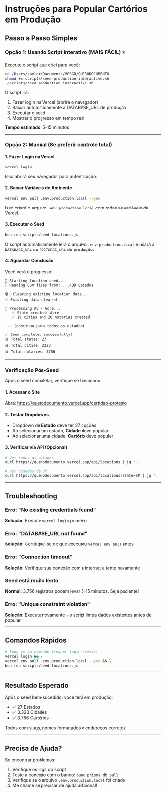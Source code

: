 # Instruções para Popular Cartórios em Produção

## Passo a Passo Simples

### Opção 1: Usando Script Interativo (MAIS FÁCIL) ⭐

Execute o script que criei para você:

```bash
cd /Users/saylor/Documents/VPSGD/QUERODOCUMENTO
chmod +x scripts/seed-production-interactive.sh
./scripts/seed-production-interactive.sh
```

O script irá:
1. Fazer login na Vercel (abrirá o navegador)
2. Baixar automaticamente a DATABASE_URL de produção
3. Executar o seed
4. Mostrar o progresso em tempo real

**Tempo estimado**: 5-15 minutos

---

### Opção 2: Manual (Se preferir controle total)

#### 1. Fazer Login na Vercel
```bash
vercel login
```

Isso abrirá seu navegador para autenticação.

#### 2. Baixar Variáveis de Ambiente
```bash
vercel env pull .env.production.local --yes
```

Isso criará o arquivo `.env.production.local` com todas as variáveis da Vercel.

#### 3. Executar o Seed
```bash
bun run scripts/seed-locations.js
```

O script automaticamente lerá o arquivo `.env.production.local` e usará a `DATABASE_URL` ou `POSTGRES_URL` de produção.

#### 4. Aguardar Conclusão
Você verá o progresso:
```
🌱 Starting location seed...
📂 Reading CSV files from: .../BD Estados

🗑️  Clearing existing location data...
✅ Existing data cleared

📍 Processing AC - Acre...
   ✅ State created: Acre
   ✅ 19 cities and 20 notaries created

... (continua para todos os estados)

✅ Seed completed successfully!
📊 Total states: 27
📊 Total cities: 3323
📊 Total notaries: 3756
```

---

### Verificação Pós-Seed

Após o seed completar, verifique se funcionou:

#### 1. Acessar o Site
Abra: https://querodocumento.vercel.app/certidao-protesto

#### 2. Testar Dropdowns
- Dropdown de **Estado** deve ter 27 opções
- Ao selecionar um estado, **Cidade** deve popular
- Ao selecionar uma cidade, **Cartório** deve popular

#### 3. Verificar via API (Opcional)
```bash
# Ver todos os estados
curl https://querodocumento.vercel.app/api/locations | jq '.'

# Ver cidades de SP
curl https://querodocumento.vercel.app/api/locations?state=SP | jq '.'
```

---

## Troubleshooting

### Erro: "No existing credentials found"
**Solução**: Execute `vercel login` primeiro

### Erro: "DATABASE_URL not found"
**Solução**: Certifique-se de que executou `vercel env pull` antes

### Erro: "Connection timeout"
**Solução**: Verifique sua conexão com a internet e tente novamente

### Seed está muito lento
**Normal**: 3.756 registros podem levar 5-15 minutos. Seja paciente!

### Erro: "Unique constraint violation"
**Solução**: Execute novamente - o script limpa dados existentes antes de popular

---

## Comandos Rápidos

```bash
# Tudo em um comando (requer login prévio)
vercel login && \
vercel env pull .env.production.local --yes && \
bun run scripts/seed-locations.js
```

---

## Resultado Esperado

Após o seed bem-sucedido, você terá em produção:
- ✅ 27 Estados
- ✅ 3.323 Cidades
- ✅ 3.756 Cartórios

Todos com slugs, nomes formatados e endereços corretos!

---

## Precisa de Ajuda?

Se encontrar problemas:
1. Verifique os logs do script
2. Teste a conexão com o banco: `bunx prisma db pull`
3. Verifique se o arquivo `.env.production.local` foi criado
4. Me chame se precisar de ajuda adicional!
